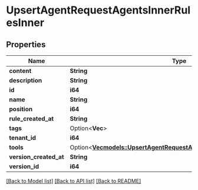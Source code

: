 # UpsertAgentRequestAgentsInnerRulesInner

## Properties

Name | Type | Description | Notes
------------ | ------------- | ------------- | -------------
**content** | **String** |  | 
**description** | **String** |  | 
**id** | **i64** |  | 
**name** | **String** |  | 
**position** | **i64** |  | 
**rule_created_at** | **String** |  | 
**tags** | Option<**Vec<String>**> |  | [optional]
**tenant_id** | **i64** |  | 
**tools** | Option<[**Vec<models::UpsertAgentRequestAgentsInnerRulesInnerToolsInner>**](UpsertAgentRequest_agents_inner_rules_inner_tools_inner.md)> |  | [optional]
**version_created_at** | **String** |  | 
**version_id** | **i64** |  | 

[[Back to Model list]](../README.md#documentation-for-models) [[Back to API list]](../README.md#documentation-for-api-endpoints) [[Back to README]](../README.md)


